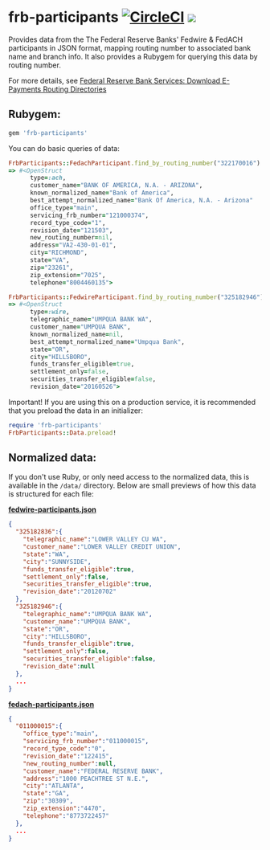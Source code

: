 # frb-participants [![CircleCI](https://circleci.com/gh/wealthsimple/frb-participants.svg?style=svg)](https://circleci.com/gh/wealthsimple/frb-participants) [![](https://img.shields.io/gem/v/frb-participants.svg)](https://rubygems.org/gems/frb-participants)

Provides data from the The Federal Reserve Banks' Fedwire & FedACH participants in JSON format, mapping routing number to associated bank name and branch info. It also provides a Rubygem for querying this data by routing number.

For more details, see [Federal Reserve Bank Services: Download E-Payments Routing Directories](https://www.frbservices.org/EPaymentsDirectory/download.html)

## Rubygem:

```ruby
gem 'frb-participants'
```

You can do basic queries of data:

```ruby
FrbParticipants::FedachParticipant.find_by_routing_number("322170016")
=> #<OpenStruct
      type=:ach,
      customer_name="BANK OF AMERICA, N.A. - ARIZONA",
      known_normalized_name="Bank of America",
      best_attempt_normalized_name="Bank Of America, N.A. - Arizona"
      office_type="main",
      servicing_frb_number="121000374",
      record_type_code="1",
      revision_date="121503",
      new_routing_number=nil,
      address="VA2-430-01-01",
      city="RICHMOND",
      state="VA",
      zip="23261",
      zip_extension="7025",
      telephone="8004460135">
```

```ruby
FrbParticipants::FedwireParticipant.find_by_routing_number("325182946")
=> #<OpenStruct
      type=:wire,
      telegraphic_name="UMPQUA BANK WA",
      customer_name="UMPQUA BANK",
      known_normalized_name=nil,
      best_attempt_normalized_name="Umpqua Bank",
      state="OR",
      city="HILLSBORO",
      funds_transfer_eligible=true,
      settlement_only=false,
      securities_transfer_eligible=false,
      revision_date="20160526">
```

Important! If you are using this on a production service, it is recommended that you preload the data in an initializer:

```ruby
require 'frb-participants'
FrbParticipants::Data.preload!
```

## Normalized data:

If you don't use Ruby, or only need access to the normalized data, this is available in the `/data/` directory. Below are small previews of how this data is structured for each file:

 **[fedwire-participants.json](https://github.com/wealthsimple/frb-participants/blob/master/data/fedwire-participants.json)**

```json
{
  "325182836":{
    "telegraphic_name":"LOWER VALLEY CU WA",
    "customer_name":"LOWER VALLEY CREDIT UNION",
    "state":"WA",
    "city":"SUNNYSIDE",
    "funds_transfer_eligible":true,
    "settlement_only":false,
    "securities_transfer_eligible":true,
    "revision_date":"20120702"
  },
  "325182946":{
    "telegraphic_name":"UMPQUA BANK WA",
    "customer_name":"UMPQUA BANK",
    "state":"OR",
    "city":"HILLSBORO",
    "funds_transfer_eligible":true,
    "settlement_only":false,
    "securities_transfer_eligible":false,
    "revision_date":null
  },
  ...
}
```

 **[fedach-participants.json](https://github.com/wealthsimple/frb-participants/blob/master/data/fedach-participants.json)**

```json
{
  "011000015":{
    "office_type":"main",
    "servicing_frb_number":"011000015",
    "record_type_code":"0",
    "revision_date":"122415",
    "new_routing_number":null,
    "customer_name":"FEDERAL RESERVE BANK",
    "address":"1000 PEACHTREE ST N.E.",
    "city":"ATLANTA",
    "state":"GA",
    "zip":"30309",
    "zip_extension":"4470",
    "telephone":"8773722457"
  },
  ...
}
```
